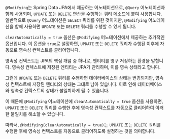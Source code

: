 `@Modifying`는 Spring Data JPA에서 제공하는 어노테이션으로, `@Query` 어노테이션과 함께 사용되며, `UPDATE` 또는 `DELETE` 연산을 수행하는 쿼리 메소드에 붙여 사용합니다. 일반적으로 `@Query` 어노테이션은 `SELECT` 쿼리를 위한 것이지만, `@Modifying` 어노테이션을 함께 사용하면 `UPDATE` 또는 `DELETE` 쿼리를 수행할 수 있게 됩니다.

`clearAutomatically = true` 옵션은 `@Modifying` 어노테이션에서 제공하는 추가적인 옵션입니다. 이 옵션을 `true`로 설정하면, `UPDATE` 또는 `DELETE` 쿼리가 수행된 이후에 자동으로 영속성 컨텍스트를 클리어합니다.

영속성 컨텍스트는 JPA의 핵심 개념 중 하나로, 엔티티를 영구 저장하는 환경을 말합니다. 영속성 컨텍스트에 저장된 엔티티는 JPA가 관리하며, 이를 영속 상태라고 합니다.

그런데 `UPDATE` 또는 `DELETE` 쿼리를 수행하면 데이터베이스의 상태는 변경되지만, 영속성 컨텍스트에 저장된 엔티티의 상태는 그대로 남아 있습니다. 이로 인해 데이터베이스와 영속성 컨텍스트의 상태가 불일치하게 될 수 있습니다.

이 때문에 `@Modifying` 어노테이션에 `clearAutomatically = true` 옵션을 사용하면, `UPDATE` 또는 `DELETE` 쿼리를 수행한 후에 영속성 컨텍스트를 자동으로 클리어하여 이러한 불일치를 해소할 수 있습니다.

따라서, `@Modifying(clearAutomatically = true)`는 `UPDATE` 또는 `DELETE` 쿼리를 수행한 후에 영속성 컨텍스트를 자동으로 클리어하도록 설정하는 것을 의미합니다.